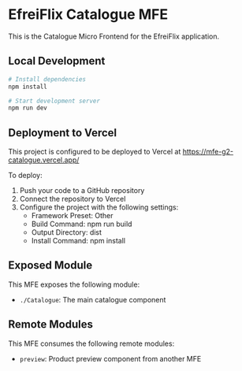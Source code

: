 # EfreiFlix Catalogue MFE

This is the Catalogue Micro Frontend for the EfreiFlix application.

## Local Development

```bash
# Install dependencies
npm install

# Start development server
npm run dev
```

## Deployment to Vercel

This project is configured to be deployed to Vercel at https://mfe-g2-catalogue.vercel.app/

To deploy:

1. Push your code to a GitHub repository
2. Connect the repository to Vercel
3. Configure the project with the following settings:
   - Framework Preset: Other
   - Build Command: npm run build
   - Output Directory: dist
   - Install Command: npm install

## Exposed Module

This MFE exposes the following module:
- `./Catalogue`: The main catalogue component

## Remote Modules

This MFE consumes the following remote modules:
- `preview`: Product preview component from another MFE 
